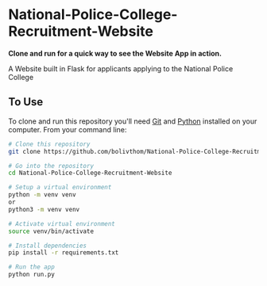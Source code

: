 # National-Police-College-Recruitment-Website

**Clone and run for a quick way to see the Website App in action.**

A Website built in Flask for applicants applying to the National Police College

## To Use

To clone and run this repository you'll need [Git](https://git-scm.com) and [Python](https://www.python.org/downloads/) installed on your computer. From your command line:

```bash
# Clone this repository
git clone https://github.com/bolivthom/National-Police-College-Recruitment-Website

# Go into the repository
cd National-Police-College-Recruitment-Website

# Setup a virtual environment
python -m venv venv
or
python3 -m venv venv 

# Activate virtual environment
source venv/bin/activate

# Install dependencies
pip install -r requirements.txt

# Run the app
python run.py
```

